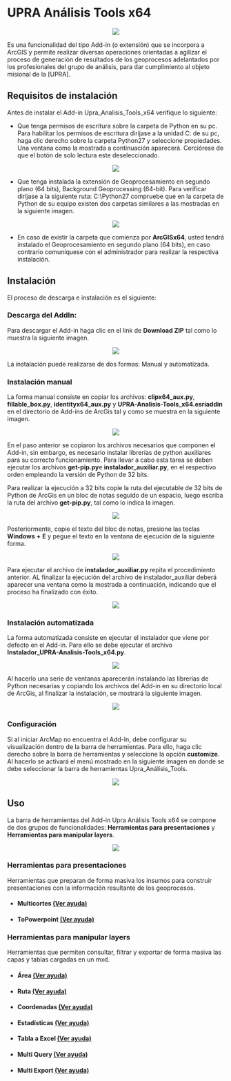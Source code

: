 # UPRA Análisis Tools x64

<p align="center">
  <img src="/Images/Logo_Upra_Analisis_Tools.png">
</p>


Es una funcionalidad del tipo Add-in (o extensión) que se incorpora a ArcGIS y permite realizar diversas operaciones orientadas a agilizar el proceso de generación de resultados de los geoprocesos adelantados por los profesionales del grupo de análisis, para dar cumplimiento al objeto misional de la [UPRA].

## Requisitos de instalación

Antes de instalar el Add-in Upra_Analisis_Tools_x64 verifique lo siguiente:

+ Que tenga permisos de escritura sobre la carpeta de Python en su pc. Para habilitar los permisos de escritura diríjase a la unidad C: de su pc,  haga clic derecho sobre la carpeta Python27 y seleccione propiedades. Una ventana como la mostrada a continuación aparecerá. Cerciórese de que el botón de solo lectura este deseleccionado.

<p align="center">
  <img src="Images\Carpeta_python.png">
</p>

 + Que tenga instalada la extensión de Geoprocesamiento en segundo plano (64 bits), Background Geoprocessing (64-bit). Para verificar diríjase a la siguiente ruta: C:\Python27 compruebe que en la carpeta de Python de su equipo existen dos carpetas similares a las mostradas en la siguiente imagen.

<p align="center">
  <img src="Images\ruta_python.png">
</p>

+ En caso de existir la carpeta que comienza por **ArcGISx64**, usted tendrá instalado el Geoprocesamiento en segundo plano (64 bits), en caso contrario comuníquese con el administrador para realizar la respectiva instalación.

## Instalación

El proceso de descarga e instalación es el siguiente:

### Descarga del AddIn:

Para descargar el Add-in haga clic en el link de **Download ZIP** tal como lo muestra la siguiente imagen.

<p align="center">
  <img src="Images\Descarga.png">
</p>

La instalación puede realizarse de dos formas:
Manual y automatizada.

### Instalación manual

La forma manual consiste en copiar los archivos: **clipx64_aux.py**, **fillable_box.py**, **identityx64_aux.py** y **UPRA-Analisis-Tools_x64.esriaddin** en el directorio de Add-ins de ArcGis tal y como se muestra en la siguiente imagen.

<p align="center">
  <img src="Images\Copia_manual.png">
</p>

En el paso anterior se copiaron los archivos necesarios que componen el Add-in, sin embargo, es necesario instalar librerías de python auxiliares para su correcto funcionamiento. Para llevar a cabo esta tarea se deben ejecutar los archivos **get-pip.py**e **instalador_auxiliar.py**, en el respectivo orden empleando la versión de Python de 32 bits.

Para realizar la ejecución a 32 bits copie la ruta del ejecutable de 32 bits de Python de ArcGis en un bloc de notas seguido de un espacio, luego escriba la ruta del archivo **get-pip.py**, tal como lo indica la imagen.

<p align="center">
  <img src="Images\ejecucion_getpip.png">
</p>

Posteriormente, copie el texto del bloc de notas, presione las teclas **Windows** **+** **E** y pegue el texto en la ventana de ejecución de la siguiente forma.


<p align="center">
  <img src="Images\ejecutar_get_pip.png">
</p>


Para ejecutar el archivo de  **instalador_auxiliar.py** repita el procedimiento anterior.
AL finalizar la ejecución del archivo de instalador_auxiliar deberá aparecer una ventana como la mostrada a continuación, indicando que el proceso ha finalizado con éxito.

<p align="center">
  <img src="Images\auxiliar.png">
</p>

### Instalación automatizada

La forma automatizada consiste en ejecutar el instalador que viene por defecto en el Add-in. Para ello se debe ejecutar el archivo **Instalador_UPRA-Analisis-Tools_x64.py**.

<p align="center">
  <img src="Images\ejecutable.png">
</p>

 Al hacerlo una serie de ventanas aparecerán instalando las librerías de Python necesarias y copiando los archivos del Add-in en su directorio local de ArcGis, al finalizar la instalación, se mostrará la siguiente imagen.

  <p align="center">
   <img src="Images\Ventana_Ejecucion.png">
 </p>

### Configuración

 Si al iniciar ArcMap no encuentra el Add-In, debe configurar su visualización dentro de la barra de herramientas. Para ello, haga clic derecho sobre la barra de herramientas y seleccione la opción **customize**. Al hacerlo se activará el menú mostrado en la siguiente imagen en donde se debe seleccionar la barra de herramientas Upra_Análisis_Tools.

<p align="center">
 <img src="/img/activar_menu.png">
</p>

## Uso

La barra de herramientas del Add-in Upra Análisis Tools x64 se compone de dos grupos de funcionalidades: **Herramientas para presentaciones** y **Herramientas para manipular layers**.

<p align="center">
 <img src="Images\barra_de_herramientas.png">
</p>

### Herramientas para presentaciones
Herramientas que preparan de forma masiva los insumos para construir presentaciones con la información resultante de los geoprocesos.


+ #### Multicortes [(Ver ayuda)](https://github.com/UpraAnalisis/UPRA-Analisis-Tools_x64/blob/master/help/Multicortes.md#multicortes-)
+ #### ToPowerpoint [(Ver ayuda)](https://github.com/UpraAnalisis/UPRA-Analisis-Tools_x64/blob/master/help/to_powerpoint.md#to_powerpoint-)


### Herramientas para manipular layers
Herramientas que permiten consultar, filtrar y exportar de forma masiva las capas y tablas cargadas en un mxd.

+ #### Área [(Ver ayuda)](https://github.com/UpraAnalisis/UPRA-Analisis-Tools_x64/blob/master/help/Herramientas_layers.md#%C3%81rea)
+ #### Ruta [(Ver ayuda)](https://github.com/UpraAnalisis/UPRA-Analisis-Tools_x64/blob/master/help/Herramientas_layers.md#ruta)
+ #### Coordenadas [(Ver ayuda)](https://github.com/UpraAnalisis/UPRA-Analisis-Tools_x64/blob/master/help/Herramientas_layers.md#coordenadas)
+ #### Estadísticas [(Ver ayuda)](https://github.com/UpraAnalisis/UPRA-Analisis-Tools_x64/blob/master/help/Herramientas_layers.md#estad%C3%ADsticas)
+ #### Tabla a Excel [(Ver ayuda)](https://github.com/UpraAnalisis/UPRA-Analisis-Tools_x64/blob/master/help/Herramientas_layers.md#tabla-a-excel)
+ #### Multi Query [(Ver ayuda)](https://github.com/UpraAnalisis/UPRA-Analisis-Tools_x64/blob/master/help/Herramientas_layers.md#multi-query)
+ #### Multi Export [(Ver ayuda)](https://github.com/UpraAnalisis/UPRA-Analisis-Tools_x64/blob/master/help/Herramientas_layers.md#multi-export)
